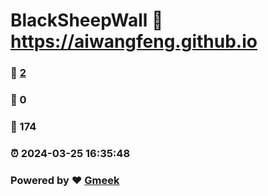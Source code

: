 # BlackSheepWall :link: https://aiwangfeng.github.io 
### :page_facing_up: [2](https://aiwangfeng.github.io/tag.html) 
### :speech_balloon: 0 
### :hibiscus: 174 
### :alarm_clock: 2024-03-25 16:35:48 
### Powered by :heart: [Gmeek](https://github.com/Meekdai/Gmeek)
